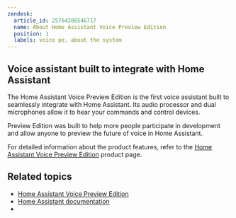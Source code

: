 ```yaml
---
zendesk:
  article_id: 25764286546717
  name: About Home Assistant Voice Preview Edition
  position: 1
  labels: voice pe, about the system
---
```


## Voice assistant built to integrate with Home Assistant

The Home Assistant Voice Preview Edition is the first voice assistant built to seamlessly integrate with Home Assistant. Its audio processor and dual microphones allow it to hear your commands and control devices.

Preview Edition was built to help more people participate in development and allow anyone to preview the future of voice in Home Assistant.

For detailed information about the product features, refer to the [Home Assistant Voice Preview Edition](https://www.home-assistant.io/voice-pe/) product page.

## Related topics

- [Home Assistant Voice Preview Edition](https://www.home-assistant.io/voice-pe/)
- [Home Assistant documentation](https://www.home-assistant.io/)
-